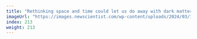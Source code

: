```yaml
---
title: "Rethinking space and time could let us do away with dark matter"
imageUrl: "https://images.newscientist.com/wp-content/uploads/2024/03/13105635/SEI_195834269.jpg?width=788"
index: 213
weight: 213
---
```

